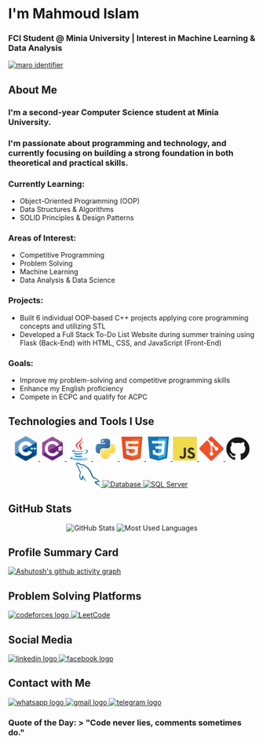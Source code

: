 
# I'm Mahmoud Islam

### FCI Student @ Minia University | Interest in Machine Learning & Data Analysis

<a href="https://github.com/Mahmoud-islamcs?tab=repositories"><img src="https://readme-typing-svg.demolab.com?font=Fira+Code&weight=500&size=26&duration=1000&pause=700&color=00AF11&multiline=true&repeat=false&width=600&height=100&lines=Welcome+to+my+GitHub+profile;you+can++check+my+repositories;Just+click+on..." alt="maro identifier" /></a>


## About Me

###	 I'm a second-year Computer Science student at Minia University.  
###	 I'm passionate about programming and technology, and currently focusing on building a strong foundation in both theoretical and practical skills.

### Currently Learning:
- Object-Oriented Programming (OOP)
- Data Structures & Algorithms
- SOLID Principles & Design Patterns

### Areas of Interest:
- Competitive Programming
- Problem Solving
- Machine Learning
- Data Analysis & Data Science

### Projects:
- Built 6 individual OOP-based C++ projects applying core programming concepts and utilizing STL
- Developed a Full Stack To-Do List Website during summer training using Flask (Back-End) with HTML, CSS, and JavaScript (Front-End)

### Goals:
- Improve my problem-solving and competitive programming skills
- Enhance my English proficiency
- Compete in ECPC and qualify for ACPC

## Technologies and Tools I Use

<p align="center">
  <a href="https://isocpp.org/" target="_blank">
    <img src="https://raw.githubusercontent.com/devicons/devicon/master/icons/cplusplus/cplusplus-original.svg" alt="C++" width="50" height="50" />
  </a>
  <a href="https://learn.microsoft.com/en-us/dotnet/csharp/" target="_blank">
    <img src="https://raw.githubusercontent.com/devicons/devicon/master/icons/csharp/csharp-original.svg" alt="C#" width="50" height="50" />
  </a>
  <a href="https://www.java.com" target="_blank">
    <img src="https://raw.githubusercontent.com/devicons/devicon/master/icons/java/java-original.svg" alt="Java" width="50" height="50" />
  </a>
  <a href="https://www.python.org/" target="_blank">
    <img src="https://raw.githubusercontent.com/devicons/devicon/master/icons/python/python-original.svg" alt="Python" width="50" height="50" />
  </a>
  
  <a href="https://developer.mozilla.org/en-US/docs/Web/HTML" target="_blank">
    <img src="https://raw.githubusercontent.com/devicons/devicon/master/icons/html5/html5-original.svg" alt="HTML" width="50" height="50" />
  </a>
  <a href="https://developer.mozilla.org/en-US/docs/Web/CSS" target="_blank">
    <img src="https://raw.githubusercontent.com/devicons/devicon/master/icons/css3/css3-original.svg" alt="CSS" width="50" height="50" />
  </a>
  <a href="https://developer.mozilla.org/en-US/docs/Web/JavaScript" target="_blank">
    <img src="https://raw.githubusercontent.com/devicons/devicon/master/icons/javascript/javascript-original.svg" alt="JavaScript" width="50" height="50" />
  </a>
  <a href="https://git-scm.com/" target="_blank">
    <img src="https://raw.githubusercontent.com/devicons/devicon/master/icons/git/git-original.svg" alt="Git" width="50" height="50" />
  </a>
  <a href="https://github.com/" target="_blank">
    <img src="https://raw.githubusercontent.com/devicons/devicon/master/icons/github/github-original.svg" alt="GitHub" width="50" height="50" style="background-color: white; border-radius: 50%" />
  </a>
  <a href="https://en.wikipedia.org/wiki/SQL" target="_blank">
    <img src="https://raw.githubusercontent.com/devicons/devicon/master/icons/mysql/mysql-original.svg" alt="SQL" width="50" height="50" />
  </a>
  <a href="https://en.wikipedia.org/wiki/Database" target="_blank">
    <img src="https://img.icons8.com/ios-filled/50/000000/database.png" alt="Database" width="50" height="50" />
  </a>
  <a href="https://www.microsoft.com/en-us/sql-server" target="_blank">
    <img src="https://img.icons8.com/color/48/000000/microsoft-sql-server.png" alt="SQL Server" width="50" height="50" />
  </a>
</p>


## GitHub Stats

<div align="center">

  <img src="https://github-readme-stats.vercel.app/api?username=Mahmoud-islamcs&show_icons=true&include_all_commits=true&count_private=true&theme=tokyonight&hide_border=true&border_radius=15" height="180" alt="GitHub Stats" />

  <img src="https://github-readme-stats.vercel.app/api/top-langs?username=Mahmoud-islamcs&layout=compact&langs_count=6&theme=tokyonight&hide_border=true&border_radius=15" height="180" alt="Most Used Languages" />

  

</div>


## Profile Summary Card

[![Ashutosh's github activity graph](https://github-readme-activity-graph.vercel.app/graph?username=Mahmoud-islamcs&bg_color=303030&color=ffffff&line=3dff9b&point=00e682&area=true&hide_border=true)](https://github.com/Mahmoud-islamcs/github-readme-activity-graph)



## Problem Solving Platforms

<div align="left">
  <a href="https://codeforces.com/profile/7O0ODA" target="_blank" rel="noopener noreferrer">
    <img src="https://cdn.iconscout.com/icon/free/png-256/free-code-forces-logo-icon-download-in-svg-png-gif-file-formats--technology-social-media-vol-2-pack-logos-icons-3029920.png" width="52" height="40" alt="codeforces logo"/>
  </a>
  <a href="https://leetcode.com/u/mahmoud-islamcs/" target="_blank">
    <img src="https://upload.wikimedia.org/wikipedia/commons/1/19/LeetCode_logo_black.png" width="52" height="40" alt="LeetCode" />
  </a>
</div>

## Social Media

<div align="left">
  <a href="https://www.linkedin.com/in/mahmoud-islam-543534353/" target="_blank">
    <img src="https://raw.githubusercontent.com/maurodesouza/profile-readme-generator/master/src/assets/icons/social/linkedin/default.svg" width="52" height="40" alt="linkedin logo" />
  </a>
  <a href="https://www.facebook.com/mahmoud.islam.181327" target="_blank">
    <img src="https://raw.githubusercontent.com/maurodesouza/profile-readme-generator/master/src/assets/icons/social/facebook/default.svg" width="52" height="40" alt="facebook logo" />
  </a>
</div>

## Contact with Me

<div align="left">
  <a href="https://wa.me/201033572884" target="_blank">
    <img src="https://raw.githubusercontent.com/maurodesouza/profile-readme-generator/master/src/assets/icons/social/whatsapp/default.svg" width="52" height="40" alt="whatsapp logo" />
  </a>
  <a href="mailto:mahmoudislam.1.cs@gmail.com">
    <img src="https://raw.githubusercontent.com/maurodesouza/profile-readme-generator/master/src/assets/icons/social/gmail/default.svg" width="52" height="40" alt="gmail logo" />
  </a>
  <a href="https://t.me/i7hoOoDa" target="_blank">
    <img src="https://raw.githubusercontent.com/maurodesouza/profile-readme-generator/master/src/assets/icons/social/telegram/default.svg" width="52" height="40" alt="telegram logo" />
  </a>
</div>

###  Quote of the Day: > "Code never lies, comments sometimes do."
